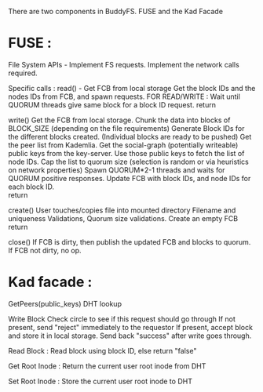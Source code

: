 There are two components in BuddyFS. FUSE and the Kad Facade

FUSE :
======

File System APIs - Implement FS requests. Implement the network calls required.

Specific calls :
read() - 
	Get FCB from local storage
	Get the block IDs and the nodes IDs from FCB, and spawn requests.
	FOR READ/WRITE : Wait until QUORUM threads give same block for a block ID request. 
	return

write()
	Get the FCB from local storage.
	Chunk the data into blocks of BLOCK_SIZE (depending on the file requirements)
	Generate Block IDs for the different blocks created. (Individual blocks are ready to be pushed)
	Get the peer list from Kademlia. 
		Get the social-graph (potentially writeable) public keys from the key-server.
		Use those public keys to fetch the list of node IDs.
	Cap the list to quorum size (selection is random or via heuristics on network properties)
	Spawn QUORUM*2-1 threads and waits for QUORUM positive responses.
	Update FCB with block IDs, and node IDs for each block ID.		
	return

create()
	User touches/copies file into mounted directory
	Filename and uniqueness Validations, Quorum size validations.
	Create an empty FCB
	return
	
close()
	If FCB is dirty, then publish the updated FCB and blocks to quorum.
	If FCB not dirty, no op.


Kad facade :
============

GetPeers(public_keys)
	DHT lookup

Write Block
	Check circle to see if this request should go through
	If not present, send "reject" immediately to the requestor
	If present, accept block and store it in local storage. Send back "success" after write goes through.
	
Read Block :
	Read block using block ID, else return "false"

Get Root Inode :
	Return the current user root inode from DHT

Set Root Inode :
	Store the current user root inode to DHT
